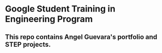 # Google Student Training in Engineering Program

## This repo contains Angel Guevara's portfolio and STEP projects.
